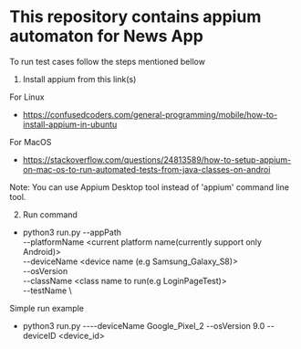 # This repository contains appium automaton for News App

To run test cases follow the steps mentioned bellow

1. Install appium from this link(s)

 For Linux
  - https://confusedcoders.com/general-programming/mobile/how-to-install-appium-in-ubuntu
  
 For MacOS
  - https://stackoverflow.com/questions/24813589/how-to-setup-appium-on-mac-os-to-run-automated-tests-from-java-classes-on-androi
 
 Note: You can use Appium Desktop tool instead of 'appium' command line tool.
 
 2. Run command
 
  - python3 run.py --appPath <android apk file path>\
                   --platformName <current platform name(currently support only Android)>\
                   --deviceName <device name (e.g Samsung_Galaxy_S8)>\
                   --osVersion <device OS version>\
                   --className <class name to run(e.g LoginPageTest)>\
                   --testName <test name from test class>\
                   
  Simple run example 
  - python3 run.py ----deviceName Google_Pixel_2 --osVersion 9.0 --deviceID <device_id>
